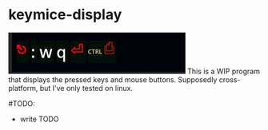 # keymice-display
![](img.jpg)
This is a WIP program that displays
the pressed keys and mouse buttons.
Supposedly cross-platform, but
I've only tested on linux.

#TODO:
- write TODO


